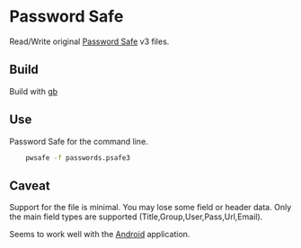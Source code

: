 # Password Safe

Read/Write original [Password Safe](http://pwsafe.org) v3 files.

## Build

Build with [gb](http://getgb.io)

## Use
Password Safe for the command line.

```sh
    pwsafe -f passwords.psafe3
```

## Caveat

Support for the file is minimal. You may lose some field or header data.
Only the main field types are supported (Title,Group,User,Pass,Url,Email).

Seems to work well with the [Android](https://play.google.com/store/apps/details?id=com.jefftharris.passwdsafe) application.

